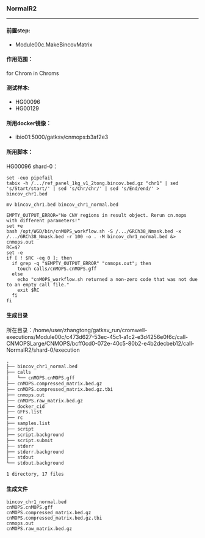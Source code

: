 ### NormalR2
***
#### 前置step:
+ Module00c.MakeBincovMatrix
#### 作用范围：
for Chrom in Chroms
#### 测试样本:
+ HG00096
+ HG00129
#### 所用docker镜像：
+ ibio01:5000/gatksv/cnmops:b3af2e3
#### 所用脚本：
HG00096 shard-0：
```xhsell
set -euo pipefail
tabix -h /.../ref_panel_1kg_v1_2tong.bincov.bed.gz "chr1" | sed 's/Start/start/' | sed 's/Chr/chr/' | sed 's/End/end/' > bincov_chr1.bed

mv bincov_chr1.bed bincov_chr1_normal.bed

EMPTY_OUTPUT_ERROR="No CNV regions in result object. Rerun cn.mops with different parameters!"
set +e
bash /opt/WGD/bin/cnMOPS_workflow.sh -S /.../GRCh38_Nmask.bed -x /.../GRCh38_Nmask.bed -r 100 -o . -M bincov_chr1_normal.bed &> cnmops.out
RC=$?
set -e
if [ ! $RC -eq 0 ]; then
  if grep -q "$EMPTY_OUTPUT_ERROR" "cnmops.out"; then
    touch calls/cnMOPS.cnMOPS.gff
  else
    echo "cnMOPS_workflow.sh returned a non-zero code that was not due to an empty call file."
    exit $RC
  fi
fi
```

#### 生成目录
所在目录：/home/user/zhangtong/gatksv_run/cromwell-executions/Module00c/c473d627-53ec-45c1-a1c2-e3d4256e0f6c/call-CNMOPSLarge/CNMOPS/bcff0cd0-072e-40c5-80b2-e4b2decbeb12/call-NormalR2/shard-0/execution
```xml
.
├── bincov_chr1_normal.bed
├── calls
│   └── cnMOPS.cnMOPS.gff
├── cnMOPS.compressed_matrix.bed.gz
├── cnMOPS.compressed_matrix.bed.gz.tbi
├── cnmops.out
├── cnMOPS.raw_matrix.bed.gz
├── docker_cid
├── GFFs.list
├── rc
├── samples.list
├── script
├── script.background
├── script.submit
├── stderr
├── stderr.background
├── stdout
└── stdout.background

1 directory, 17 files
```
#### 生成文件
```
bincov_chr1_normal.bed
cnMOPS.cnMOPS.gff
cnMOPS.compressed_matrix.bed.gz
cnMOPS.compressed_matrix.bed.gz.tbi
cnmops.out
cnMOPS.raw_matrix.bed.gz
```